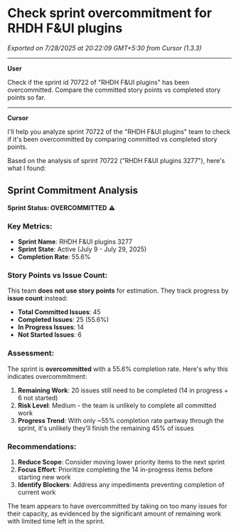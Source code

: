 # Check sprint overcommitment for RHDH F&UI plugins
_Exported on 7/28/2025 at 20:22:09 GMT+5:30 from Cursor (1.3.3)_

---

**User**

Check if the sprint id 70722 of "RHDH F&UI plugins" has been overcommitted. Compare the committed story points vs completed story points so far.

---

**Cursor**

I'll help you analyze sprint 70722 of the "RHDH F&UI plugins" team to check if it's been overcommitted by comparing committed vs completed story points.

Based on the analysis of sprint 70722 ("RHDH F&UI plugins 3277"), here's what I found:

## Sprint Commitment Analysis

**Sprint Status: OVERCOMMITTED** ⚠️

### Key Metrics:
- **Sprint Name**: RHDH F&UI plugins 3277
- **Sprint State**: Active (July 9 - July 29, 2025)
- **Completion Rate**: 55.6%

### Story Points vs Issue Count:
This team **does not use story points** for estimation. They track progress by **issue count** instead:

- **Total Committed Issues**: 45
- **Completed Issues**: 25 (55.6%)
- **In Progress Issues**: 14
- **Not Started Issues**: 6

### Assessment:
The sprint is **overcommitted** with a 55.6% completion rate. Here's why this indicates overcommitment:

1. **Remaining Work**: 20 issues still need to be completed (14 in progress + 6 not started)
2. **Risk Level**: Medium - the team is unlikely to complete all committed work
3. **Progress Trend**: With only ~55% completion rate partway through the sprint, it's unlikely they'll finish the remaining 45% of issues

### Recommendations:
1. **Reduce Scope**: Consider moving lower priority items to the next sprint
2. **Focus Effort**: Prioritize completing the 14 in-progress items before starting new work
3. **Identify Blockers**: Address any impediments preventing completion of current work

The team appears to have overcommitted by taking on too many issues for their capacity, as evidenced by the significant amount of remaining work with limited time left in the sprint.

